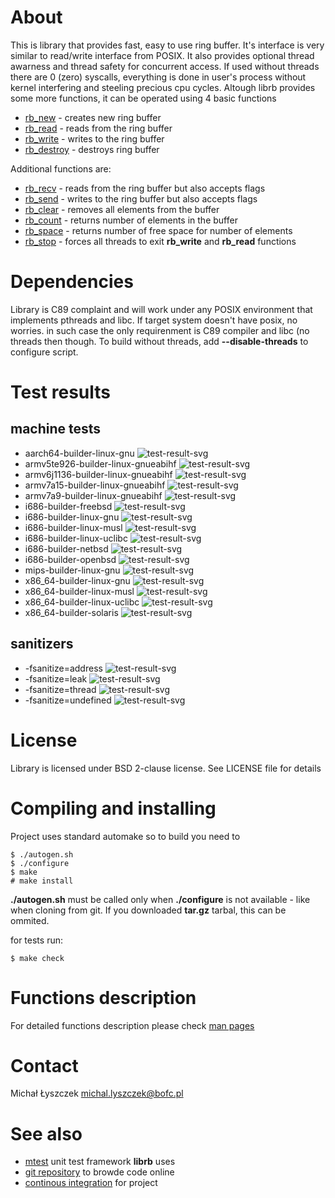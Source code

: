 [kursg-meta]: # (order: 1)

About
=====

This is library that provides fast, easy to use ring buffer. It's interface is
very similar to read/write interface from POSIX. It also provides optional
thread awarness and thread safety for concurrent access. If used without threads
there are 0 (zero) syscalls, everything is done in user's process without kernel
interfering and steeling precious cpu cycles. Altough librb provides
some more functions, it can be operated using 4 basic functions

  * [rb_new](http://librb.kurwinet.pl/manuals/man3/rb_clear.3.html) -
    creates new ring buffer
  * [rb_read](http://librb.kurwinet.pl/manuals/man3/rb_read.3.html) -
    reads from the ring buffer
  * [rb_write](http://librb.kurwinet.pl/manuals/man3/rb_write.3.html) -
     writes to the ring buffer
  * [rb_destroy](http://librb.kurwinet.pl/manuals/man3/rb_destroy.3.html) -
    destroys ring buffer

Additional functions are:

  * [rb_recv](http://librb.kurwinet.pl/manuals/man3/rb_recv.3.html) -
    reads from the ring buffer but also accepts flags
  * [rb_send](http://librb.kurwinet.pl/manuals/man3/rb_send.3.html) -
    writes to the ring buffer but also accepts flags
  * [rb_clear](http://librb.kurwinet.pl/manuals/man3/rb_clear.3.html) -
    removes all elements from the buffer
  * [rb_count](http://librb.kurwinet.pl/manuals/man3/rb_count.3.html) -
    returns number of elements in the buffer
  * [rb_space](http://librb.kurwinet.pl/manuals/man3/rb_space.3.html) -
    returns number of free space for number of elements
  * [rb_stop](http://librb.kurwinet.pl/manuals/man3/rb_stop.3.html) -
    forces all threads to exit **rb_write** and **rb_read** functions

Dependencies
============

Library is C89 complaint and will work under any POSIX environment that
implements pthreads and libc. If target system doesn't have posix, no worries.
in such case the only requirenment is C89 compiler and libc (no threads then
though. To build without threads, add **--disable-threads** to configure script.

Test results
============

machine tests
-------------

* aarch64-builder-linux-gnu ![test-result-svg][a64lg]
* armv5te926-builder-linux-gnueabihf ![test-result-svg][armv5]
* armv6j1136-builder-linux-gnueabihf ![test-result-svg][armv6]
* armv7a15-builder-linux-gnueabihf ![test-result-svg][armv7a15]
* armv7a9-builder-linux-gnueabihf ![test-result-svg][armv7a9]
* i686-builder-freebsd ![test-result-svg][x32fb]
* i686-builder-linux-gnu ![test-result-svg][x32lg]
* i686-builder-linux-musl ![test-result-svg][x32lm]
* i686-builder-linux-uclibc ![test-result-svg][x32lu]
* i686-builder-netbsd ![test-result-svg][x32nb]
* i686-builder-openbsd ![test-result-svg][x32ob]
* mips-builder-linux-gnu ![test-result-svg][m32lg]
* x86_64-builder-linux-gnu ![test-result-svg][x64lg]
* x86_64-builder-linux-musl ![test-result-svg][x64lm]
* x86_64-builder-linux-uclibc ![test-result-svg][x64lu]
* x86_64-builder-solaris ![test-result-svg][x64ss]

sanitizers
----------

* -fsanitize=address ![test-result-svg][fsan]
* -fsanitize=leak ![test-result-svg][fsleak]
* -fsanitize=thread ![test-result-svg][fsthread]
* -fsanitize=undefined ![test-result-svg][fsun]

License
=======

Library is licensed under BSD 2-clause license. See LICENSE file for details

Compiling and installing
========================

Project uses standard automake so to build you need to

~~~
$ ./autogen.sh
$ ./configure
$ make
# make install
~~~

**./autogen.sh** must be called only when **./configure** is not available -
like when cloning from git. If you downloaded **tar.gz** tarbal, this can be
ommited.

for tests run:

~~~
$ make check
~~~

Functions description
=====================

For detailed functions description please check
[man pages](http://librb.kurwinet.pl/manuals/man3.html)

Contact
=======

Michał Łyszczek <michal.lyszczek@bofc.pl>

See also
========

* [mtest](http://mtest.kurwinet.pl) unit test framework **librb** uses
* [git repository](http://git.kurwinet.pl/librb) to browde code online
* [continous integration](http://ci.librb.kurwinet.pl) for project

[a64lg]: http://ci.librb.kurwinet.pl/badges/aarch64-builder-linux-gnu-tests.svg
[armv5]: http://ci.librb.kurwinet.pl/badges/armv5te926-builder-linux-gnueabihf-tests.svg
[armv6]: http://ci.librb.kurwinet.pl/badges/armv6j1136-builder-linux-gnueabihf-tests.svg
[armv7a15]: http://ci.librb.kurwinet.pl/badges/armv7a15-builder-linux-gnueabihf-tests.svg
[armv7a9]: http://ci.librb.kurwinet.pl/badges/armv7a9-builder-linux-gnueabihf-tests.svg
[x32fb]: http://ci.librb.kurwinet.pl/badges/i686-builder-freebsd-tests.svg
[x32lg]: http://ci.librb.kurwinet.pl/badges/i686-builder-linux-gnu-tests.svg
[x32lm]: http://ci.librb.kurwinet.pl/badges/i686-builder-linux-musl-tests.svg
[x32lu]: http://ci.librb.kurwinet.pl/badges/i686-builder-linux-uclibc-tests.svg
[x32nb]: http://ci.librb.kurwinet.pl/badges/i686-builder-netbsd-tests.svg
[x32ob]: http://ci.librb.kurwinet.pl/badges/i686-builder-openbsd-tests.svg
[m32lg]: http://ci.librb.kurwinet.pl/badges/mips-builder-linux-gnu-tests.svg
[x64lg]: http://ci.librb.kurwinet.pl/badges/x86_64-builder-linux-gnu-tests.svg
[x64lm]: http://ci.librb.kurwinet.pl/badges/x86_64-builder-linux-musl-tests.svg
[x64lu]: http://ci.librb.kurwinet.pl/badges/x86_64-builder-linux-uclibc-tests.svg
[x64ss]: http://ci.librb.kurwinet.pl/badges/x86_64-builder-solaris-tests.svg

[fsan]: http://ci.librb.kurwinet.pl/badges/fsanitize-address.svg
[fsleak]: http://ci.librb.kurwinet.pl/badges/fsanitize-leak.svg
[fsthread]: http://ci.librb.kurwinet.pl/badges/fsanitize-thread.svg
[fsun]: http://ci.librb.kurwinet.pl/badges/fsanitize-undefined.svg
